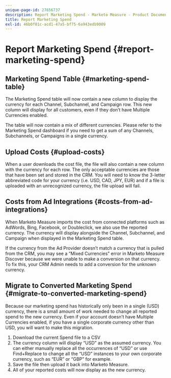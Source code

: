 ```yaml
---
unique-page-id: 27656737
description: Report Marketing Spend - Marketo Measure - Product Documentation
title: Report Marketing Spend
exl-id: 46b0f81c-acd1-47a5-bf75-6a943edb9009
---
```

# Report Marketing Spend {#report-marketing-spend}

## Marketing Spend Table {#marketing-spend-table}

The Marketing Spend table will now contain a new column to display the currency for each Channel, Subchannel, and Campaign row. This new column will display for all customers, even if they don’t have Multiple Currencies enabled.

The table will now contain a mix of different currencies. Please refer to the Marketing Spend dashboard if you need to get a sum of any Channels, Subchannels, or Campaigns in a single currency.

## Upload Costs {#upload-costs}

When a user downloads the cost file, the file will also contain a new column with the currency for each row. The only acceptable currencies are those that have been set and stored in the CRM. You will need to know the 3-letter abbreviated code for your currency (i.e. USD, CAD, JPY, EUR) and if a file is uploaded with an unrecognized currency, the file upload will fail.

## Costs from Ad Integrations {#costs-from-ad-integrations}

When Marketo Measure imports the cost from connected platforms such as AdWords, Bing, Facebook, or Doubleclick, we also use the reported currency. The currency will display alongside the Channel, Subchannel, and Campaign when displayed in the Marketing Spend table.

If the currency from the Ad Provider doesn’t match a currency that is pulled from the CRM, you may see a “Mixed Currencies” error in Marketo Measure Discover because we were unable to make a conversion on that currency. To fix this, your CRM Admin needs to add a conversion for the unknown currency.

## Migrate to Converted Marketing Spend {#migrate-to-converted-marketing-spend}

Because our marketing spend has historically only been in a single (USD) currency, there is a small amount of work needed to change all reported spend to the new currency. Even if your account doesn’t have Multiple Currencies enabled, if you have a single corporate currency other than USD, you will want to make this migration.

1. Download the current Spend file to a CSV
1. The currency column will display “USD” as the assumed currency. You can either manually replace all the occurrences of “USD” or use Find+Replace to change all the “USD” instances to your own corporate currency, such as “EUR” or “GBP” for example.
1. Save the file then upload it back into Marketo Measure.
1. All of your reported costs will now display as the new currency.
